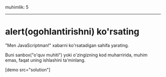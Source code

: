 muhimlik: 5

---

# alert(ogohlantirishni) ko'rsating

"Men JavaScriptman!" xabarni ko'rsatadigan sahifa yarating.

Buni sanbox("o'quv muhiti") yoki o'zingizning kod muharririda, muhim emas, faqat uning ishlashini ta'minlang.

[demo src="solution"]


